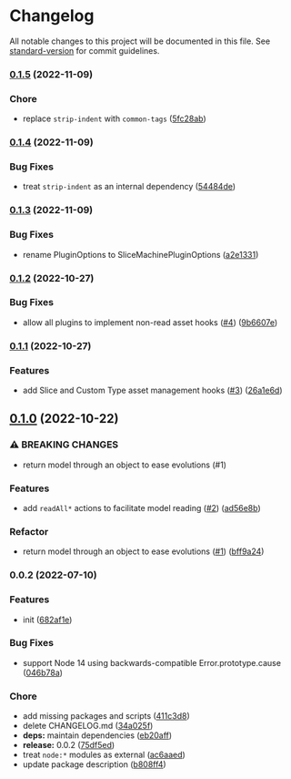 # Changelog

All notable changes to this project will be documented in this file. See [standard-version](https://github.com/conventional-changelog/standard-version) for commit guidelines.

### [0.1.5](https://github.com/prismicio/slicemachine-plugin-kit/compare/v0.1.4...v0.1.5) (2022-11-09)


### Chore

* replace `strip-indent` with `common-tags` ([5fc28ab](https://github.com/prismicio/slicemachine-plugin-kit/commit/5fc28abb36627cf0707224e297d5c251fee2eba5))

### [0.1.4](https://github.com/prismicio/slicemachine-plugin-kit/compare/v0.1.3...v0.1.4) (2022-11-09)


### Bug Fixes

* treat `strip-indent` as an internal dependency ([54484de](https://github.com/prismicio/slicemachine-plugin-kit/commit/54484de2af6f9a309eadc5b74626dd12e2ac1999))

### [0.1.3](https://github.com/prismicio/slicemachine-plugin-kit/compare/v0.1.2...v0.1.3) (2022-11-09)


### Bug Fixes

* rename PluginOptions to SliceMachinePluginOptions ([a2e1331](https://github.com/prismicio/slicemachine-plugin-kit/commit/a2e13314ab521f9046ff0ee91cf6b9d02243837f))

### [0.1.2](https://github.com/prismicio/slicemachine-plugin-kit/compare/v0.1.1...v0.1.2) (2022-10-27)


### Bug Fixes

* allow all plugins to implement non-read asset hooks ([#4](https://github.com/prismicio/slicemachine-plugin-kit/issues/4)) ([9b6607e](https://github.com/prismicio/slicemachine-plugin-kit/commit/9b6607e7d3d231132bb86e322cb07768c6154fd1))

### [0.1.1](https://github.com/prismicio/slicemachine-plugin-kit/compare/v0.1.0...v0.1.1) (2022-10-27)


### Features

* add Slice and Custom Type asset management hooks ([#3](https://github.com/prismicio/slicemachine-plugin-kit/issues/3)) ([26a1e6d](https://github.com/prismicio/slicemachine-plugin-kit/commit/26a1e6dac84ae24bf52b79ead66d7bdca2752f80))

## [0.1.0](https://github.com/prismicio/slicemachine-plugin-kit/compare/v0.0.2...v0.1.0) (2022-10-22)


### ⚠ BREAKING CHANGES

* return model through an object to ease evolutions (#1)

### Features

* add `readAll*` actions to facilitate model reading ([#2](https://github.com/prismicio/slicemachine-plugin-kit/issues/2)) ([ad56e8b](https://github.com/prismicio/slicemachine-plugin-kit/commit/ad56e8b0ac1bdce5b942563c44747c6997bf8a8c))


### Refactor

* return model through an object to ease evolutions ([#1](https://github.com/prismicio/slicemachine-plugin-kit/issues/1)) ([bff9a24](https://github.com/prismicio/slicemachine-plugin-kit/commit/bff9a240e4740b8732c5a40848f61c7279918a02))

### 0.0.2 (2022-07-10)


### Features

* init ([682af1e](https://github.com/prismicio/slicemachine-plugin-kit/commit/682af1ea388374535aeaad53c324445b4ea1b76a))


### Bug Fixes

* support Node 14 using backwards-compatible Error.prototype.cause ([046b78a](https://github.com/prismicio/slicemachine-plugin-kit/commit/046b78a09589307d31a456dbfd8ff4712e46273e))


### Chore

* add missing packages and scripts ([411c3d8](https://github.com/prismicio/slicemachine-plugin-kit/commit/411c3d86eba0a75652204f11c894b2562c527df4))
* delete CHANGELOG.md ([34a025f](https://github.com/prismicio/slicemachine-plugin-kit/commit/34a025f8e08517e1922d7fb1184a62f27d50a8b4))
* **deps:** maintain dependencies ([eb20aff](https://github.com/prismicio/slicemachine-plugin-kit/commit/eb20aff0491eb43aa0cbe1493c043f0e290ed9e3))
* **release:** 0.0.2 ([75df5ed](https://github.com/prismicio/slicemachine-plugin-kit/commit/75df5edb9e8acd62f481758c2d30ebb5fb5bfbea))
* treat `node:*` modules as external ([ac6aaed](https://github.com/prismicio/slicemachine-plugin-kit/commit/ac6aaed6799910a55d5ecb398485852bde8a5230))
* update package description ([b808ff4](https://github.com/prismicio/slicemachine-plugin-kit/commit/b808ff45048f6d95a2d7aeab06a3bc57b2f86faf))
